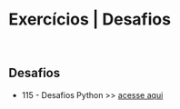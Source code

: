 # Exercícios | Desafios

<br>

## Desafios
<ul>
  <li>115 - Desafios Python >> <a href="./115-desafios-python/">acesse aqui</a></li>
</ul>

<br>